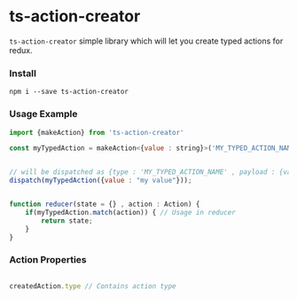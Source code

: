 # ts-action-creator


`ts-action-creator` simple library which will let you create typed actions for redux.

### Install

`npm i --save ts-action-creator`

### Usage Example

```javascript
import {makeAction} from 'ts-action-creator'

const myTypedAction = makeAction<{value : string}>('MY_TYPED_ACTION_NAME'); // creating action


// will be dispatched as {type : 'MY_TYPED_ACTION_NAME' , payload : {value : 'value'}}
dispatch(myTypedAction({value : "my value"})); 


function reducer(state = {} , action : Action) {
    if(myTypedAction.match(action)) { // Usage in reducer
        return state;
    }
}

```

### Action Properties

```javascript

createdAction.type // Contains action type